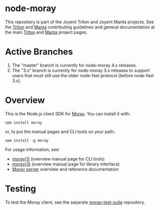 <!--
    This Source Code Form is subject to the terms of the Mozilla Public
    License, v. 2.0. If a copy of the MPL was not distributed with this
    file, You can obtain one at http://mozilla.org/MPL/2.0/.
-->

<!--
    Copyright (c) 2016, Joyent, Inc.
-->

# node-moray

This repository is part of the Joyent Triton and Joyent Manta projects. See the
[Triton](https://github.com/joyent/triton/blob/master/CONTRIBUTING.md) and
[Manta](https://github.com/joyent/manta/blob/master/CONTRIBUTING.md)
contributing guidelines and general documentation at the main
[Triton](https://github.com/joyent/triton) and
[Manta](http://github.com/joyent/manta) project pages.


# Active Branches

1. The "master" branch is currently for node-moray 4.x releases.
2. The "3.x" branch is currently for node-moray 3.x releases to support users
   that must still use the older node-fast protocol (before node-fast 3.x).


# Overview

This is the Node.js client SDK for [Moray](https://github.com/joyent/moray).
You can install it with:

    npm install moray

or, to put the manual pages and CLI tools on your path:

    npm install -g moray

For usage information, see:

* [moray(1)](./docs/man/man1/moray.md) (overview manual page for CLI tools)
* [moray(3)](./docs/man/man3/moray.md) (overview manual page for library
  interface)
* [Moray server](https://github.com/joyent/moray) overview and reference
  documentation

# Testing

To test the Moray client, see the separate
[moray-test-suite](https://github.com/joyent/moray-test-suite) repository.
